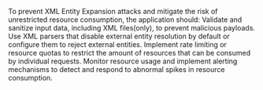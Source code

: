 To prevent XML Entity Expansion attacks and mitigate the risk of unrestricted resource consumption, the application should:
Validate and sanitize input data, including XML files(only), to prevent malicious payloads.
Use XML parsers that disable external entity resolution by default or configure them to reject external entities.
Implement rate limiting or resource quotas to restrict the amount of resources that can be consumed by individual requests.
Monitor resource usage and implement alerting mechanisms to detect and respond to abnormal spikes in resource consumption.
